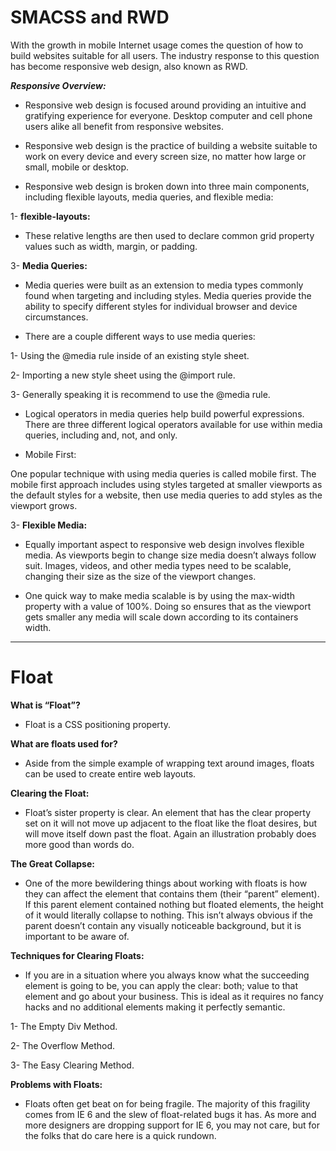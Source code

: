 # SMACSS and RWD

With the growth in mobile Internet usage comes the question of how to build websites suitable for all users. The industry response to this question has become responsive web design, also known as RWD.

***Responsive Overview:***

- Responsive web design is focused around providing an intuitive and gratifying experience for everyone. Desktop computer and cell phone users alike all benefit from responsive websites.

- Responsive web design is the practice of building a website suitable to work on every device and every screen size, no matter how large or small, mobile or desktop.

- Responsive web design is broken down into three main components, including flexible layouts, media queries, and flexible media:

1- **flexible-layouts:**

- These relative lengths are then used to declare common grid property values such as width, margin, or padding.

3- **Media Queries:**

- Media queries were built as an extension to media types commonly found when targeting and including styles. Media queries provide the ability to specify different styles for individual browser and device circumstances.

- There are a couple different ways to use media queries: 

1- Using the @media rule inside of an existing style sheet.

2-  Importing a new style sheet using the @import rule.

3- Generally speaking it is recommend to use the @media rule.

- Logical operators in media queries help build powerful expressions. There are three different logical operators available for use within media queries, including and, not, and only.


- Mobile First:

One popular technique with using media queries is called mobile first. The mobile first approach includes using styles targeted at smaller viewports as the default styles for a website, then use media queries to add styles as the viewport grows.

3- **Flexible Media:**

- Equally important aspect to responsive web design involves flexible media. As viewports begin to change size media doesn’t always follow suit. Images, videos, and other media types need to be scalable, changing their size as the size of the viewport changes.

- One quick way to make media scalable is by using the max-width property with a value of 100%. Doing so ensures that as the viewport gets smaller any media will scale down according to its containers width.

---

# Float

**What is “Float”?**

- Float is a CSS positioning property.

**What are floats used for?**

- Aside from the simple example of wrapping text around images, floats can be used to create entire web layouts.

**Clearing the Float:**

- Float’s sister property is clear. An element that has the clear property set on it will not move up adjacent to the float like the float desires, but will move itself down past the float. Again an illustration probably does more good than words do.

**The Great Collapse:**

- One of the more bewildering things about working with floats is how they can affect the element that contains them (their “parent” element). If this parent element contained nothing but floated elements, the height of it would literally collapse to nothing. This isn’t always obvious if the parent doesn’t contain any visually noticeable background, but it is important to be aware of.

**Techniques for Clearing Floats:**

- If you are in a situation where you always know what the succeeding element is going to be, you can apply the clear: both; value to that element and go about your business. This is ideal as it requires no fancy hacks and no additional elements making it perfectly semantic.

1- The Empty Div Method.

2- The Overflow Method.

3- The Easy Clearing Method.

**Problems with Floats:**

- Floats often get beat on for being fragile. The majority of this fragility comes from IE 6 and the slew of float-related bugs it has. As more and more designers are dropping support for IE 6, you may not care, but for the folks that do care here is a quick rundown.
